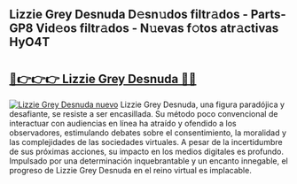 ## Lizzie Grey Desnuda D𝚎sn𝚞dos filtr𝚊dos - Parts-GP8 Vid𝚎os filtr𝚊dos - N𝚞evas f𝚘tos atr𝚊ctivas HyO4T

# <h2><a href="http://mbd7ky7.tromn.icu/?c=Lizzie+Grey+Desnuda">🔗👉👉👉 Lizzie Grey Desnuda 🔗🔗</a></h2>

[![Lizzie Grey Desnuda nuevo](https://i.imgur.com/pEAQMta.gif)](http://mbd7ky7.tromn.icu/?c=Lizzie+Grey+Desnuda)
Lizzie Grey Desnuda, una figura paradójica y desafiante, se resiste a ser encasillada. Su método poco convencional de interactuar con audiencias en línea ha atraído y ofendido a los observadores, estimulando debates sobre el consentimiento, la moralidad y las complejidades de las sociedades virtuales. A pesar de la incertidumbre de sus próximas acciones, su impacto en los medios digitales es profundo. Impulsado por una determinación inquebrantable y un encanto innegable, el progreso de Lizzie Grey Desnuda en el reino virtual es implacable.
